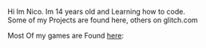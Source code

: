 Hi Im Nico. Im 14 years old and Learning how to code. 
<br>
Some of my Projects are found here, others on glitch.com

Most Of my games are Found [here](https://games-hub.glitch.me/):
